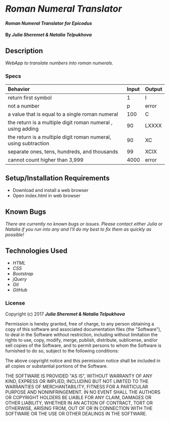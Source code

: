 # _Roman Numeral Translator_

#### _Roman Numeral Translator for Epicodus_

#### By _**Julia Sheremet & Natalia Telpukhova**_

## Description

_WebApp to translate numbers into roman numerals._

### Specs
| Behavior | Input | Output |
| :-------------     | :------------- | :------------- |
| return first symbol | 1 | I |
| not a number | p | error |
| a value that is equal to a single roman numeral | 100 | C |
| the return is a multiple digit roman numeral , using adding | 90 | LXXXX |
| the return is a multiple digit roman numeral, using subtraction | 90 | XC |
| separate ones, tens, hundreds, and thousands | 99 | XCIX |
| cannot count higher than 3,999 | 4000 | error |


## Setup/Installation Requirements

* Download and install a web browser
* Open index.html in web browser

## Known Bugs

_There are currently no known bugs or issues. Please contact either Julia or Natalia if you run into any and I'll do my best to fix them as quickly as possible!_

## Technologies Used

* _HTML_
* _CSS_
* _Bootstrap_
* _jQuery_
* _Git_
* _GitHub_

### License

Copyright (c) 2017 ****_Julia Sheremet & Natalia Telpukhova_****

Permission is hereby granted, free of charge, to any person obtaining a copy of this software and associated documentation files (the "Software"), to deal in the Software without restriction, including without limitation the rights to use, copy, modify, merge, publish, distribute, sublicense, and/or sell copies of the Software, and to permit persons to whom the Software is furnished to do so, subject to the following conditions:

The above copyright notice and this permission notice shall be included in all copies or substantial portions of the Software.

THE SOFTWARE IS PROVIDED "AS IS", WITHOUT WARRANTY OF ANY KIND, EXPRESS OR IMPLIED, INCLUDING BUT NOT LIMITED TO THE WARRANTIES OF MERCHANTABILITY, FITNESS FOR A PARTICULAR PURPOSE AND NONINFRINGEMENT. IN NO EVENT SHALL THE AUTHORS OR COPYRIGHT HOLDERS BE LIABLE FOR ANY CLAIM, DAMAGES OR OTHER LIABILITY, WHETHER IN AN ACTION OF CONTRACT, TORT OR OTHERWISE, ARISING FROM, OUT OF OR IN CONNECTION WITH THE SOFTWARE OR THE USE OR OTHER DEALINGS IN THE SOFTWARE.
